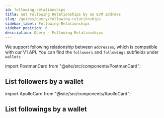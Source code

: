 ```yaml
---
id: following-relationships
title: Get Following Relationships by an EVM address
slug: /guides/query/following-relationships
sidebar_label: Following Relationships
sidebar_position: 6
description: Query - Following Relationships
---
```


We support following relationship between `addresses`, which is compatible with our V1 API. You can find the `followers` and `followings` subfields under `wallets`

import PostmanCard from "@site/src/components/PostmanCard";

## List followers by a wallet

import ApolloCard from "@site/src/components/ApolloCard";

<ApolloCard queryName="getFollowersByAddressEVM" />

## List followings by a wallet

<ApolloCard queryName="getFollowingsByAddressEVM" />
